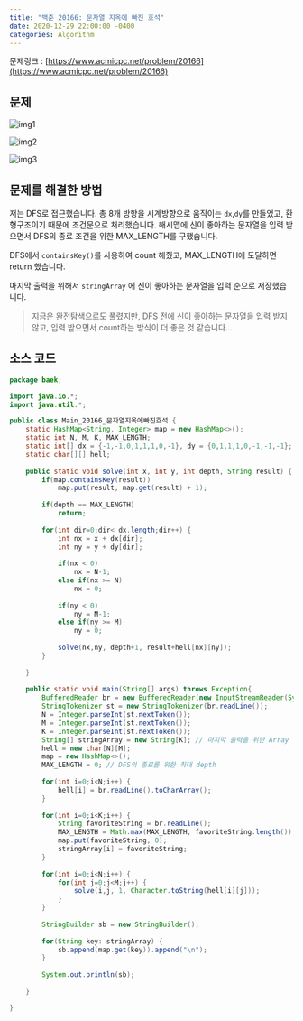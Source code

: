 ```yaml
---
title: "백준 20166: 문자열 지옥에 빠진 호석"
date: 2020-12-29 22:00:00 -0400
categories: Algorithm
---
```


문제링크 : [https://www.acmicpc.net/problem/20166](https://www.acmicpc.net/problem/20166)



## 문제

![img1](../../assets/images/Algorithm/BOJ-20166/img1.PNG)

![img2](../../assets/images/Algorithm/BOJ-20166/img2.PNG)

![img3](../../assets/images/Algorithm/BOJ-20166/img3.PNG)

## 문제를 해결한 방법

저는 DFS로 접근했습니다. 총 8개 방향을 시계방향으로 움직이는 ``dx``,``dy``를 만들었고, 환형구조이기 때문에 조건문으로 처리했습니다. 해시맵에 신이 좋아하는 문자열을 입력 받으면서 DFS의 종료 조건을 위한 MAX_LENGTH를 구했습니다.

DFS에서 ``containsKey()``를 사용하여 count 해줬고, MAX_LENGTH에 도달하면 return 했습니다.

마지막 출력을 위해서 ``stringArray`` 에 신이 좋아하는 문자열을 입력 순으로 저장했습니다.

> 지금은 완전탐색으로도 풀렸지만, DFS 전에 신이 좋아하는 문자열을 입력 받지 않고, 입력 받으면서 count하는 방식이 더 좋은 것 같습니다... 



## 소스 코드

```java
package baek;

import java.io.*;
import java.util.*;

public class Main_20166_문자열지옥에빠진호석 {
	static HashMap<String, Integer> map = new HashMap<>();
	static int N, M, K, MAX_LENGTH;
	static int[] dx = {-1,-1,0,1,1,1,0,-1}, dy = {0,1,1,1,0,-1,-1,-1}; // 시계방향
	static char[][] hell;
	
	public static void solve(int x, int y, int depth, String result) {
		if(map.containsKey(result)) 
			map.put(result, map.get(result) + 1);
		
		if(depth == MAX_LENGTH)
			return;
		
		for(int dir=0;dir< dx.length;dir++) {
			int nx = x + dx[dir];
			int ny = y + dy[dir];
			
			if(nx < 0)
				nx = N-1;
			else if(nx >= N)
				nx = 0;
			
			if(ny < 0)
				ny = M-1;
			else if(ny >= M)
				ny = 0;
			
			solve(nx,ny, depth+1, result+hell[nx][ny]);
		}
		
	}
	
	public static void main(String[] args) throws Exception{
		BufferedReader br = new BufferedReader(new InputStreamReader(System.in));
		StringTokenizer st = new StringTokenizer(br.readLine());
		N = Integer.parseInt(st.nextToken());
		M = Integer.parseInt(st.nextToken());
		K = Integer.parseInt(st.nextToken());
		String[] stringArray = new String[K]; // 마지막 출력을 위한 Array
		hell = new char[N][M];
		map = new HashMap<>();
		MAX_LENGTH = 0; // DFS의 종료를 위한 최대 depth
		
		for(int i=0;i<N;i++) {
			hell[i] = br.readLine().toCharArray();
		}
		
		for(int i=0;i<K;i++) {
			String favoriteString = br.readLine();
			MAX_LENGTH = Math.max(MAX_LENGTH, favoriteString.length());
			map.put(favoriteString, 0);
			stringArray[i] = favoriteString;
		}
		
		for(int i=0;i<N;i++) {
			for(int j=0;j<M;j++) {
				solve(i,j, 1, Character.toString(hell[i][j]));
			}
		}
		
		StringBuilder sb = new StringBuilder();
		
		for(String key: stringArray) {
			sb.append(map.get(key)).append("\n");
		}
		
		System.out.println(sb);
		
	}

}

```
